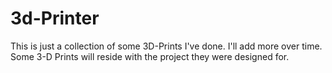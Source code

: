 # 3d-Printer
This is just a collection of some 3D-Prints I've done.  I'll add more over time.  
Some 3-D Prints will reside with the project they were designed for.
